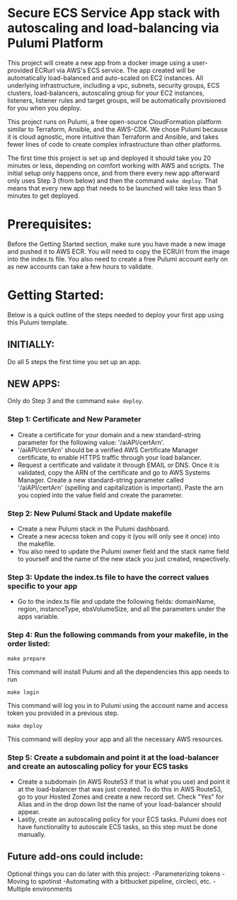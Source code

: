 # Secure ECS Service App stack with autoscaling and load-balancing via Pulumi Platform

This project will create a new app from a docker image using a user-provided ECRurl via AWS's ECS service.
The app created will be automatically load-balanced and auto-scaled on EC2 instances. All
underlying infrastructure, including a vpc, subnets, security groups, ECS clusters, load-balancers,
autoscaling group for your EC2 instances, listeners, listener rules and target groups, will be
automatically provisioned for you when you deploy.

This project runs on Pulumi, a free open-source CloudFormation platform similar to Terraform,
Ansible, and the AWS-CDK. We chose Pulumi because it is cloud agnostic, more intuitive than Terraform
and Ansible, and takes fewer lines of code to create complex infrastructure than other platforms.

The first time this project is set up and deployed it should take you 20 minutes or less, depending on
comfort working with AWS and scripts. The initial setup only happens once, and from there every new app
afterward only uses Step 3 (from below) and then the command `make deploy`. That means that every new app
that needs to be launched will take less than 5 minutes to get deployed.

# Prerequisites:
Before the Getting Started section, make sure you have made a new image and pushed it to AWS ECR.
You will need to copy the ECRUrl from the image into the index.ts file. You also need to create a free
Pulumi account early on as new accounts can take a few hours to validate.

# Getting Started:
Below is a quick outline of the steps needed to deploy your first app using this Pulumi template.

## INITIALLY:
Do all 5 steps the first time you set up an app.
## NEW APPS:
Only do Step 3 and the command `make deploy`.

### Step 1: Certificate and New Parameter
- Create a certificate for your domain and a new standard-string parameter for the following value: '/aiAPI/certArn'.
- '/aiAPI/certArn' should be a verified AWS Certificate Manager certificate, to enable HTTPS traffic through your
load balancer.
- Request a certificate and validate it through EMAIL or DNS. Once it is validated, copy the ARN of the
certificate and go to AWS Systems Manager. Create a new standard-string parameter called '/aiAPI/certArn' (spelling
and capitalization is important). Paste the arn you copied into the value field and create the parameter.

### Step 2: New Pulumi Stack and Update makefile
- Create a new Pulumi stack in the Pulumi dashboard.
- Create a new acecss token and copy it (you will only see it once) into the makefile.
- You also need to update the Pulumi owner field and the stack name field to yourself and the name of the new stack
you just created, respectively.

### Step 3: Update the index.ts file to have the correct values specific to your app
- Go to the index.ts file and update the following fields: domainName, region, instanceType, ebsVolumeSize, and all the
parameters under the apps variable.

### Step 4: Run the following commands from your makefile, in the order listed:
```
make prepare
```
This command will install Pulumi and all the dependencies this app needs to run
```
make login
```
This command will log you in to Pulumi using the account name and access token you provided in a previous step. 
```
make deploy
```
This command will deploy your app and all the necessary AWS resources.

### Step 5: Create a subdomain and point it at the load-balancer and create an autoscaling policy for your ECS tasks
- Create a subdomain (in AWS Route53 if that is what you use) and point it at the load-balancer that was just created.
To do this in AWS Route53, go to your Hosted Zones and create a new record set. Check "Yes" for Alias and in the drop down
list the name of your load-balancer should appear.
- Lastly, create an autoscaling policy for your ECS tasks. Pulumi does not have functionality to autoscale ECS tasks, so
this step must be done manually.

## Future add-ons could include:
Optional things you can do later with this project:
    -Parameterizing tokens
    -Moving to spotinst
    -Automating with a bitbucket pipeline, circleci, etc.
    -Multiple environments